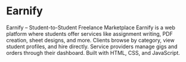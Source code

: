 # Earnify
Earnify – Student-to-Student Freelance Marketplace  Earnify is a web platform where students offer services like assignment writing, PDF creation, sheet designs, and more. Clients browse by category, view student profiles, and hire directly. Service providers manage gigs and orders through their dashboard. Built with HTML, CSS, and JavaScript.
